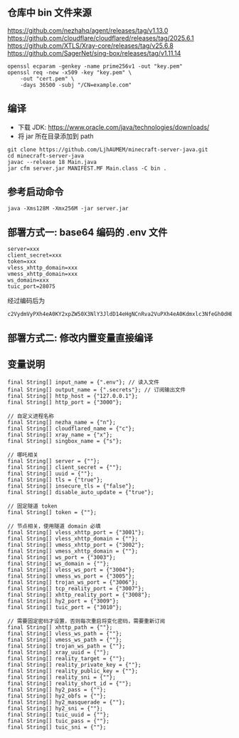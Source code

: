 ## 仓库中 bin 文件来源
https://github.com/nezhahq/agent/releases/tag/v1.13.0
https://github.com/cloudflare/cloudflared/releases/tag/2025.6.1
https://github.com/XTLS/Xray-core/releases/tag/v25.6.8
https://github.com/SagerNet/sing-box/releases/tag/v1.11.14
```
openssl ecparam -genkey -name prime256v1 -out "key.pem"
openssl req -new -x509 -key "key.pem" \
    -out "cert.pem" \
    -days 36500 -subj "/CN=example.com"
```

## 编译
- 下载 JDK: https://www.oracle.com/java/technologies/downloads/
- 将 jar 所在目录添加到 path
```
git clone https://github.com/LjhAUMEM/minecraft-server-java.git
cd minecraft-server-java
javac --release 18 Main.java
jar cfm server.jar MANIFEST.MF Main.class -C bin .
```

## 参考启动命令

```
java -Xms128M -Xmx256M -jar server.jar
```

## 部署方式一: base64 编码的 .env 文件
```
server=xxx
client_secret=xxx
token=xxx
vless_xhttp_domain=xxx
vmess_xhttp_domain=xxx
ws_domain=xxx
tuic_port=28075
```
经过编码后为
```
c2VydmVyPXh4eA0KY2xpZW50X3NlY3JldD14eHgNCnRva2VuPXh4eA0Kdmxlc3NfeGh0dHBfZG9tYWluPXh4eA0Kdm1lc3NfeGh0dHBfZG9tYWluPXh4eA0Kd3NfZG9tYWluPXh4eA0KdHVpY19wb3J0PTI4MDc1
```

## 部署方式二: 修改内置变量直接编译

## 变量说明
```
final String[] input_name = {".env"}; // 读入文件
final String[] output_name = {".secrets"}; // 订阅输出文件
final String[] http_host = {"127.0.0.1"};
final String[] http_port = {"3000"};

// 自定义进程名称
final String[] nezha_name = {"n"};
final String[] cloudflared_name = {"c"};
final String[] xray_name = {"x"};
final String[] singbox_name = {"s"};

// 哪吒相关
final String[] server = {""};
final String[] client_secret = {""};
final String[] uuid = {""};
final String[] tls = {"true"};
final String[] insecure_tls = {"false"};
final String[] disable_auto_update = {"true"};

// 固定隧道 token
final String[] token = {""};

// 节点相关，使用隧道 domain 必填
final String[] vless_xhttp_port = {"3001"};
final String[] vless_xhttp_domain = {""};
final String[] vmess_xhttp_port = {"3002"};
final String[] vmess_xhttp_domain = {""};
final String[] ws_port = {"3003"};
final String[] ws_domain = {""};
final String[] vless_ws_port = {"3004"};
final String[] vmess_ws_port = {"3005"};
final String[] trojan_ws_port = {"3006"};
final String[] tcp_reality_port = {"3007"};
final String[] xhttp_reality_port = {"3008"};
final String[] hy2_port = {"3009"};
final String[] tuic_port = {"3010"};

// 需要固定密码才设置，否则每次重启将变化密码，需要重新订阅
final String[] xhttp_path = {""};
final String[] vless_ws_path = {""};
final String[] vmess_ws_path = {""};
final String[] trojan_ws_path = {""};
final String[] xray_uuid = {""};
final String[] reality_target = {""};
final String[] reality_private_key = {""};
final String[] reality_public_key = {""};
final String[] reality_sni = {""};
final String[] reality_short_id = {""};
final String[] hy2_pass = {""};
final String[] hy2_obfs = {""};
final String[] hy2_masquerade = {""};
final String[] hy2_sni = {""};
final String[] tuic_uuid = {""};
final String[] tuic_pass = {""};
final String[] tuic_sni = {""};
```